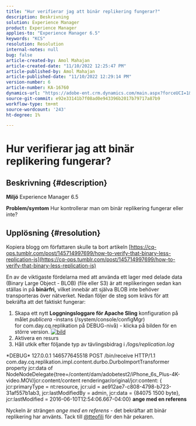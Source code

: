 ```yaml
---
title: "Hur verifierar jag att binär replikering fungerar?"
description: Beskrivning
solution: Experience Manager
product: Experience Manager
applies-to: "Experience Manager 6.5"
keywords: "KCS"
resolution: Resolution
internal-notes: null
bug: false
article-created-by: Amol Mahajan
article-created-date: "11/10/2022 12:25:47 PM"
article-published-by: Amol Mahajan
article-published-date: "11/10/2022 12:29:14 PM"
version-number: 6
article-number: KA-16760
dynamics-url: "https://adobe-ent.crm.dynamics.com/main.aspx?forceUCI=1&pagetype=entityrecord&etn=knowledgearticle&id=2ab840c8-f260-ed11-9561-6045bd006268"
source-git-commit: e92e33141b7f08ad0e943396b2017b79717a87b9
workflow-type: tm+mt
source-wordcount: '243'
ht-degree: 1%

---
```


# Hur verifierar jag att binär replikering fungerar?

## Beskrivning {#description}

<b>Miljö</b>
Experience Manager 6.5


<b>Problem/symtom</b>
Hur kontrollerar man om binär replikering fungerar eller inte?


## Upplösning {#resolution}


Kopiera blogg om författaren skulle ta bort artikeln [https://cq-ops.tumblr.com/post/145714997699/how-to-verify-that-binary-less-replication-is](https://cq-ops.tumblr.com/post/145714997699/how-to-verify-that-binary-less-replication-is)

En av de viktigaste fördelarna med att använda ett lager med delade data (Binary Large Object - BLOB) (file eller S3) är att replikeringen sedan kan ställas in på <b>binärfri,</b> vilket innebär att själva BLOB inte behöver transporteras över nätverket. Nedan följer de steg som krävs för att bekräfta att det faktiskt fungerar:



1. Skapa ett nytt <b>Loggningsloggare för Apache Sling</b> konfiguration på målet *publicera* -instans (/system/console/configMgr) for com.day.cq.replikation på DEBUG-nivå) - klicka på bilden för en större version. [![bild](https://64.media.tumblr.com/7399cc8fc96a1bb17456e9aff2af2999/tumblr_inline_p9j3kgHl8K1r414c2_500.png)](https://href.li/?http://jayan.kandathil.ca/CQ-OPS/aem62/LoggingLogger-Replication.png)
2. Aktivera en resurs
3. Håll utkik efter följande typ av tävlingsbidrag i */logs/replication.log*


\*DEBUG\* 127.0.0.1 146577645518 POST /bin/receive HTTP/1.1 com.day.cq.replikation.impl.content.durbo.DurboImportTransformer property jcr:data of NodeNodeDelegate{tree=/content/dam/adobetest2/iPhone_6s_Plus-4K-video.MOV/jcr:content/content renderingar/original/jcr:content: { jcr:primaryType = nt:resource, jcr:uid = ae912ae7-c808-4798-b723-31af557b1ab3, jcr:lastModifiedBy = admin, jcr:data = {84075 1500 byte}, jcr:lastModified = 2016-06-10T12:54:06.667-04:00} <b>ange med en referens</b>

Nyckeln är strängen *ange med en referens* - det bekräftar att binär replikering har använts. Tack till [@tteofili](https://twitter.com/tteofili) för den här pekaren.


